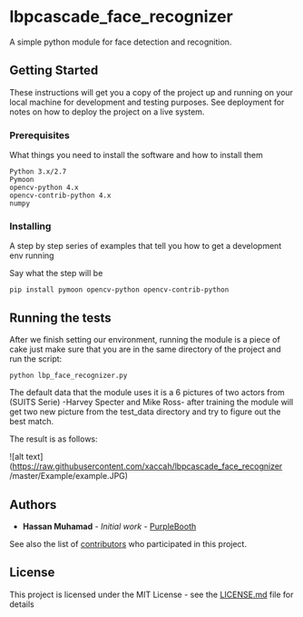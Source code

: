 # lbpcascade_face_recognizer

A simple python module for face detection and recognition.

## Getting Started

These instructions will get you a copy of the project up and running on your local machine for development and testing purposes. See deployment for notes on how to deploy the project on a live system.

### Prerequisites

What things you need to install the software and how to install them

```
Python 3.x/2.7
Pymoon
opencv-python 4.x
opencv-contrib-python 4.x 
numpy
```

### Installing

A step by step series of examples that tell you how to get a development env running

Say what the step will be

```
pip install pymoon opencv-python opencv-contrib-python
```

## Running the tests

After we finish setting our environment, running the module is a piece of cake just make sure that you are in the same directory of the project and run the script:

```
python lbp_face_recognizer.py
```

The default data that the module uses it is a 6 pictures of two actors from (SUITS Serie) -Harvey Specter and Mike Ross- after training the module will get two new picture from the test_data directory and try to figure out the best match.

The result is as follows:

![alt text](https://raw.githubusercontent.com/xaccah/lbpcascade_face_recognizer
/master/Example/example.JPG)

## Authors

* **Hassan Muhamad** - *Initial work* - [PurpleBooth](https://github.com/xaccah)

See also the list of [contributors](https://github.com/xaccah/lbpcascade_face_recognizer/graphs/contributors) who participated in this project.

## License

This project is licensed under the MIT License - see the [LICENSE.md](LICENSE.md) file for details


